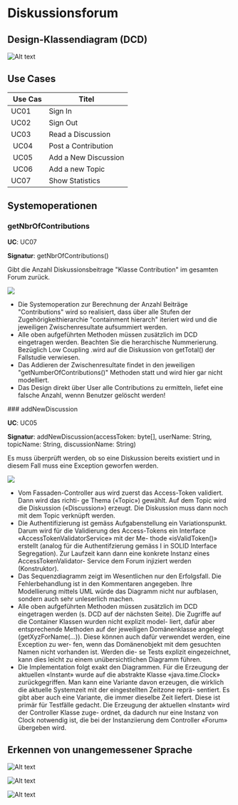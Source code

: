# Diskussionsforum

## Design-Klassendiagram (DCD)

![Alt text](Design_diagramm.png)

## Use Cases

| Use Cas | Titel |
|-|-|
| UC01 | Sign In |
| UC02 | Sign Out |
| UC03 | Read a Discussion |
| UC04 | Post a Contribution |
| UC05 | Add a New Discussion |
| UC06 | Add a new Topic |
| UC07 | Show Statistics |

## Systemoperationen

### getNbrOfContributions

**UC**: UC07

**Signatur**: getNbrOfContributions()

Gibt die Anzahl Diskussionsbeitrage "Klasse Contribution" im gesamten Forum zurück.

![](getNbrOfContributions.png)

- Die Systemoperation zur Berechnung der Anzahl Beiträge "Contributions" wird so realisiert, dass über alle Stufen der Zugehörigkeithierarchie "containment hierarch" iteriert wird und die jeweiligen Zwischenresultate aufsummiert werden.
- Alle oben aufgeführten Methoden müssen zusätzlich im DCD eingetragen werden. Beachten Sie die herarchische Nummerierung. Bezüglich Low Coupling .wird auf die Diskussion von getTotal() der Fallstudie verwiesen.
- Das Addieren der Zwischenresultate findet in den jeweiligen "getNumberOfContributions()" Methoden statt und wird hier gar nicht modelliert.
- Das Design direkt über User alle Contributions zu ermitteln, liefet eine falsche Anzahl, wennn Benutzer gelöscht werden!


### addNewDiscussion

**UC**: UC05

**Signatur**: addNewDiscussion(accessToken: byte[], userName: String, topicName: String, discussionName: String)


Es muss überprüft werden, ob so eine Diskussion bereits existiert und in diesem Fall muss eine Exception geworfen werden.

![](addNewDiscussion.png)

- Vom Fassaden-Controller aus wird zuerst das Access-Token validiert. Dann wird das richti- ge Thema («Topic») gewählt. Auf dem Topic wird die Diskussion («Discussion») erzeugt. Die Diskussion muss dann noch mit dem Topic verknüpft werden.
- Die Authentifizierung ist gemäss Aufgabenstellung ein Variationspunkt. Darum wird für die Validierung des Access-Tokens ein Interface «AccessTokenValidatorService» mit der Me- thode «isValidToken()» erstellt (analog für die Authentifzierung gemäss I in SOLID Interface Segregation). Zur Laufzeit kann dann eine konkrete Instanz eines AccessTokenValidator- Service dem Forum injiziert werden (Konstruktor).
- Das Sequenzdiagramm zeigt im Wesentlichen nur den Erfolgsfall. Die Fehlerbehandlung ist in den Kommentaren angegeben. Ihre Modellierung mittels UML würde das Diagramm nicht nur aufblasen, sondern auch sehr unleserlich machen.
- Alle oben aufgeführten Methoden müssen zusätzlich im DCD eingetragen werden (s. DCD auf der nächsten Seite). Die Zugriffe auf die Container Klassen wurden nicht explizit model- liert, dafür aber entsprechende Methoden auf der jeweiligen Domänenklasse angelegt (getXyzForName(...)). Diese können auch dafür verwendet werden, eine Exception zu wer- fen, wenn das Domänenobjekt mit dem gesuchten Namen nicht vorhanden ist. Werden die- se Tests explizit eingezeichnet, kann dies leicht zu einem unübersichtlichen Diagramm führen.
- Die Implementation folgt exakt den Diagrammen. Für die Erzeugung der aktuellen «Instant» wurde auf die abstrakte Klasse «java.time.Clock» zurückgegriffen. Man kann eine Variante davon erzeugen, die wirklich die aktuelle Systemzeit mit der eingestellten Zeitzone reprä- sentiert. Es gibt aber auch eine Variante, die immer dieselbe Zeit liefert. Diese ist primär für Testfälle gedacht. Die Erzeugung der aktuellen «Instant» wird der Controller Klasse zuge- ordnet, da dadurch nur eine Instanz von Clock notwendig ist, die bei der Instanziierung dem Controller «Forum» übergeben wird.

## Erkennen von unangemessener Sprache

![Alt text](unangemessener_sprache.png)

![Alt text](unangemessener_sprache_2.png)

![Alt text](unangemessener_sprache_3.png)